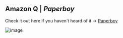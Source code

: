 ## Amazon Q | *Paperboy*

Check it out here if you haven't heard of it -> [Paperboy](https://en.wikipedia.org/wiki/Paperboy_(video_game))

![image](https://media.daily.dev/image/upload/s--bSUhulXy--/f_auto/v1751912282/ugc/content_2a383348-fb6a-4026-a788-82cc388dad9e?_a=BAMClqZW0)
